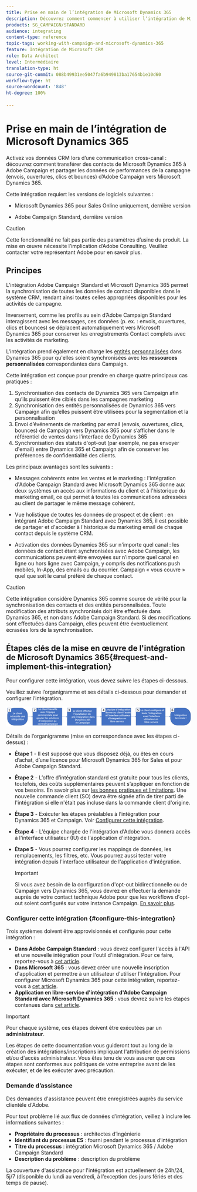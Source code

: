 ```yaml
---
title: Prise en main de l’intégration de Microsoft Dynamics 365
description: Découvrez comment commencer à utiliser l’intégration de Microsoft Dynamics 365
products: SG_CAMPAIGN/STANDARD
audience: integrating
content-type: reference
topic-tags: working-with-campaign-and-microsoft-dynamics-365
feature: Intégration de Microsoft CRM
role: Data Architect
level: Intermédiaire
translation-type: ht
source-git-commit: 088b49931ee5047fa6b949813ba17654b1e10d60
workflow-type: ht
source-wordcount: '848'
ht-degree: 100%

---
```



# Prise en main de l’intégration de Microsoft Dynamics 365

Activez vos données CRM lors d’une communication cross-canal : découvrez comment transférer des contacts de Microsoft Dynamics 365 à Adobe Campaign et partager les données de performances de la campagne (envois, ouvertures, clics et bounces) d’Adobe Campaign vers Microsoft Dynamics 365.

Cette intégration requiert les versions de logiciels suivantes :

* Microsoft Dynamics 365 pour Sales Online uniquement, dernière version

* Adobe Campaign Standard, dernière version

>[!CAUTION]
>
>Cette fonctionnalité ne fait pas partie des paramètres d’usine du produit. La mise en œuvre nécessite l’implication d’Adobe Consulting. Veuillez contacter votre représentant Adobe pour en savoir plus.


## Principes

L’intégration Adobe Campaign Standard et Microsoft Dynamics 365 permet la synchronisation de toutes les données de contact disponibles dans le système CRM, rendant ainsi toutes celles appropriées disponibles pour les activités de campagne.

Inversement, comme les profils au sein d’Adobe Campaign Standard interagissent avec les messages, ces données (p. ex. : envois, ouvertures, clics et bounces) se déplacent automatiquement vers Microsoft Dynamics 365 pour conserver les enregistrements Contact complets avec les activités de marketing.

L&#39;intégration prend également en charge les [entités personnalisées](../../integrating/using/d365-acs-self-service-app-settings.md) dans Dynamics 365 pour qu&#39;elles soient synchronisées avec les **ressources personnalisées** correspondantes dans Campaign.

Cette intégration est conçue pour prendre en charge quatre principaux cas pratiques :

1. Synchronisation des contacts de Dynamics 365 vers Campaign afin qu’ils puissent être ciblés dans les campagnes marketing
1. Synchronisation des entités personnalisées de Dynamics 365 vers Campaign afin qu’elles puissent être utilisées pour la segmentation et la personnalisation
1. Envoi d’événements de marketing par email (envois, ouvertures, clics, bounces) de Campaign vers Dynamics 365 pour s’afficher dans le référentiel de ventes dans l’interface de Dynamics 365
1. Synchronisation des statuts d&#39;opt-out (par exemple, ne pas envoyer d&#39;email) entre Dynamics 365 et Campaign afin de conserver les préférences de confidentialité des clients.

Les principaux avantages sont les suivants :

* Messages cohérents entre les ventes et le marketing : l&#39;intégration d&#39;Adobe Campaign Standard avec Microsoft Dynamics 365 donne aux deux systèmes un accès aux informations du client et à l&#39;historique du marketing email, ce qui permet à toutes les communications adressées au client de partager le même message cohérent.

* Vue holistique de toutes les données de prospect et de client : en intégrant Adobe Campaign Standard avec Dynamics 365, il est possible de partager et d&#39;accéder à l&#39;historique du marketing email de chaque contact depuis le système CRM.

* Activation des données Dynamics 365 sur n&#39;importe quel canal : les données de contact étant synchronisées avec Adobe Campaign, les communications peuvent être envoyées sur n’importe quel canal en ligne ou hors ligne avec Campaign, y compris des notifications push mobiles, In-App, des emails ou du courrier. Campaign « vous couvre » quel que soit le canal préféré de chaque contact.

>[!CAUTION]
>
>Cette intégration considère Dynamics 365 comme source de vérité pour la synchronisation des contacts et des entités personnalisées.  Toute modification des attributs synchronisés doit être effectuée dans Dynamics 365, et non dans Adobe Campaign Standard.  Si des modifications sont effectuées dans Campaign, elles peuvent être éventuellement écrasées lors de la synchronisation.


## Étapes clés de la mise en œuvre de l&#39;intégration de Microsoft Dynamics 365{#request-and-implement-this-integration}

Pour configurer cette intégration, vous devez suivre les étapes ci-dessous.

Veuillez suivre l’organigramme et ses détails ci-dessous pour demander et configurer l’intégration.

![](assets/provisioning-wf.png)

Détails de l’organigramme (mise en correspondance avec les étapes ci-dessus) :

* **Étape 1** - Il est supposé que vous disposez déjà, ou êtes en cours d’achat, d’une licence pour Microsoft Dynamics 365 for Sales et pour Adobe Campaign Standard.
* **Étape 2** - L’offre d’intégration standard est gratuite pour tous les clients, toutefois, des coûts supplémentaires peuvent s’appliquer en fonction de vos besoins. En savoir plus sur [les bonnes pratiques et limitations](../../integrating/using/d365-acs-notices-and-recommendations.md). Une nouvelle commande client (SO) devra être signée afin de tirer parti de l&#39;intégration si elle n&#39;était pas incluse dans la commande client d&#39;origine.
* **Étape 3** - Exécuter les étapes préalables à l’intégration pour Dynamics 365 et Campaign. Voir [Configurer cette intégration](#configure-this-integration).
* **Étape 4** - L’équipe chargée de l&#39;intégration d&#39;Adobe vous donnera accès à l&#39;interface utilisateur (IU) de l&#39;application d&#39;intégration.
* **Étape 5** - Vous pourrez configurer les mappings de données, les remplacements, les filtres, etc. Vous pourrez aussi tester votre intégration depuis l&#39;interface utilisateur de l&#39;application d&#39;intégration.

   >[!IMPORTANT]
   >
   > Si vous avez besoin de la configuration d&#39;opt-out bidirectionnelle ou de Campaign vers Dynamics 365, vous devrez en effectuer la demande auprès de votre contact technique Adobe pour que les workflows d&#39;opt-out soient configurés sur votre instance Campaign. [En savoir plus](../../integrating/using/d365-acs-notices-and-recommendations.md#opt-out).

### Configurer cette intégration {#configure-this-integration}

Trois systèmes doivent être approvisionnés et configurés pour cette intégration :

* **Dans Adobe Campaign Standard** : vous devez configurer l&#39;accès à l&#39;API et une nouvelle intégration pour l&#39;outil d&#39;intégration. Pour ce faire, reportez-vous à [cet article](../../integrating/using/d365-acs-configure-adobe-io.md).
* **Dans Microsoft 365** : vous devez créer une nouvelle inscription d&#39;application et permettre à un utilisateur d&#39;utiliser l&#39;intégration.  Pour configurer Microsoft Dynamics 365 pour cette intégration, reportez-vous à [cet article](../../integrating/using/d365-acs-configure-d365.md).
* **Application en libre-service d&#39;intégration d&#39;Adobe Campaign Standard avec Microsoft Dynamics 365** : vous devrez suivre les étapes contenues dans [cet article](../../integrating/using/d365-acs-self-service-app-control-access.md).

>[!IMPORTANT]
>
>Pour chaque système, ces étapes doivent être exécutées par un **administrateur**.
>
>Les étapes de cette documentation vous guideront tout au long de la création des intégrations/inscriptions impliquant l&#39;attribution de permissions et/ou d&#39;accès administrateur.  Vous êtes tenu de vous assurer que ces étapes sont conformes aux politiques de votre entreprise avant de les exécuter, et de les exécuter avec précaution.


### Demande d’assistance

Des demandes d&#39;assistance peuvent être enregistrées auprès du service clientèle d&#39;Adobe.

Pour tout problème lié aux flux de données d’intégration, veillez à inclure les informations suivantes :

* **Propriétaire du processus** : architectes d’ingénierie
* **Identifiant du processus ES** : fourni pendant le processus d’intégration
* **Titre du processus** : intégration Microsoft Dynamics 365 / Adobe Campaign Standard
* **Description du problème** : description du problème

La couverture d&#39;assistance pour l&#39;intégration est actuellement de 24h/24, 5j/7 (disponible du lundi au vendredi, à l’exception des jours fériés et des temps de pause).
